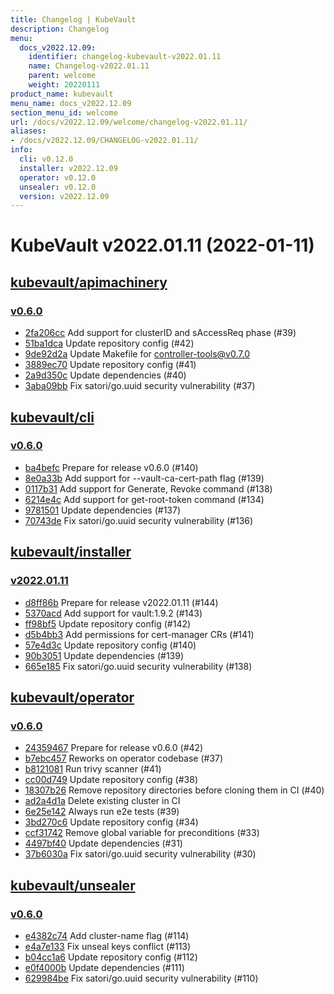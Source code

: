 ```yaml
---
title: Changelog | KubeVault
description: Changelog
menu:
  docs_v2022.12.09:
    identifier: changelog-kubevault-v2022.01.11
    name: Changelog-v2022.01.11
    parent: welcome
    weight: 20220111
product_name: kubevault
menu_name: docs_v2022.12.09
section_menu_id: welcome
url: /docs/v2022.12.09/welcome/changelog-v2022.01.11/
aliases:
- /docs/v2022.12.09/CHANGELOG-v2022.01.11/
info:
  cli: v0.12.0
  installer: v2022.12.09
  operator: v0.12.0
  unsealer: v0.12.0
  version: v2022.12.09
---
```


# KubeVault v2022.01.11 (2022-01-11)


## [kubevault/apimachinery](https://github.com/kubevault/apimachinery)

### [v0.6.0](https://github.com/kubevault/apimachinery/releases/tag/v0.6.0)

- [2fa206cc](https://github.com/kubevault/apimachinery/commit/2fa206cc) Add support for clusterID and sAccessReq phase (#39)
- [51ba1dca](https://github.com/kubevault/apimachinery/commit/51ba1dca) Update repository config (#42)
- [9de92d2a](https://github.com/kubevault/apimachinery/commit/9de92d2a) Update Makefile for controller-tools@v0.7.0
- [3889ec70](https://github.com/kubevault/apimachinery/commit/3889ec70) Update repository config (#41)
- [2a9d350c](https://github.com/kubevault/apimachinery/commit/2a9d350c) Update dependencies (#40)
- [3aba09bb](https://github.com/kubevault/apimachinery/commit/3aba09bb) Fix satori/go.uuid security vulnerability (#37)



## [kubevault/cli](https://github.com/kubevault/cli)

### [v0.6.0](https://github.com/kubevault/cli/releases/tag/v0.6.0)

- [ba4befc](https://github.com/kubevault/cli/commit/ba4befc) Prepare for release v0.6.0 (#140)
- [8e0a33b](https://github.com/kubevault/cli/commit/8e0a33b) Add support for --vault-ca-cert-path flag (#139)
- [0117b31](https://github.com/kubevault/cli/commit/0117b31) Add support for Generate, Revoke command (#138)
- [6214e4c](https://github.com/kubevault/cli/commit/6214e4c) Add support for get-root-token command (#134)
- [9781501](https://github.com/kubevault/cli/commit/9781501) Update dependencies (#137)
- [70743de](https://github.com/kubevault/cli/commit/70743de) Fix satori/go.uuid security vulnerability (#136)



## [kubevault/installer](https://github.com/kubevault/installer)

### [v2022.01.11](https://github.com/kubevault/installer/releases/tag/v2022.01.11)

- [d8ff86b](https://github.com/kubevault/installer/commit/d8ff86b) Prepare for release v2022.01.11 (#144)
- [5370acd](https://github.com/kubevault/installer/commit/5370acd) Add support for vault:1.9.2 (#143)
- [ff98bf5](https://github.com/kubevault/installer/commit/ff98bf5) Update repository config (#142)
- [d5b4bb3](https://github.com/kubevault/installer/commit/d5b4bb3) Add permissions for cert-manager CRs (#141)
- [57e4d3c](https://github.com/kubevault/installer/commit/57e4d3c) Update repository config (#140)
- [90b3051](https://github.com/kubevault/installer/commit/90b3051) Update dependencies (#139)
- [665e185](https://github.com/kubevault/installer/commit/665e185) Fix satori/go.uuid security vulnerability (#138)



## [kubevault/operator](https://github.com/kubevault/operator)

### [v0.6.0](https://github.com/kubevault/operator/releases/tag/v0.6.0)

- [24359467](https://github.com/kubevault/operator/commit/24359467) Prepare for release v0.6.0 (#42)
- [b7ebc457](https://github.com/kubevault/operator/commit/b7ebc457) Reworks on operator codebase (#37)
- [b8121081](https://github.com/kubevault/operator/commit/b8121081) Run trivy scanner (#41)
- [cc00d749](https://github.com/kubevault/operator/commit/cc00d749) Update repository config (#38)
- [18307b26](https://github.com/kubevault/operator/commit/18307b26) Remove repository directories before cloning them in CI (#40)
- [ad2a4d1a](https://github.com/kubevault/operator/commit/ad2a4d1a) Delete existing cluster in CI
- [6e25e142](https://github.com/kubevault/operator/commit/6e25e142) Always run e2e tests (#39)
- [3bd270c6](https://github.com/kubevault/operator/commit/3bd270c6) Update repository config (#34)
- [ccf31742](https://github.com/kubevault/operator/commit/ccf31742) Remove global variable for preconditions (#33)
- [4497bf40](https://github.com/kubevault/operator/commit/4497bf40) Update dependencies (#31)
- [37b6030a](https://github.com/kubevault/operator/commit/37b6030a) Fix satori/go.uuid security vulnerability (#30)



## [kubevault/unsealer](https://github.com/kubevault/unsealer)

### [v0.6.0](https://github.com/kubevault/unsealer/releases/tag/v0.6.0)

- [e4382c74](https://github.com/kubevault/unsealer/commit/e4382c74) Add cluster-name flag (#114)
- [e4a7e133](https://github.com/kubevault/unsealer/commit/e4a7e133) Fix unseal keys conflict (#113)
- [b04cc1a6](https://github.com/kubevault/unsealer/commit/b04cc1a6) Update repository config (#112)
- [e0f4000b](https://github.com/kubevault/unsealer/commit/e0f4000b) Update dependencies (#111)
- [629984be](https://github.com/kubevault/unsealer/commit/629984be) Fix satori/go.uuid security vulnerability (#110)




